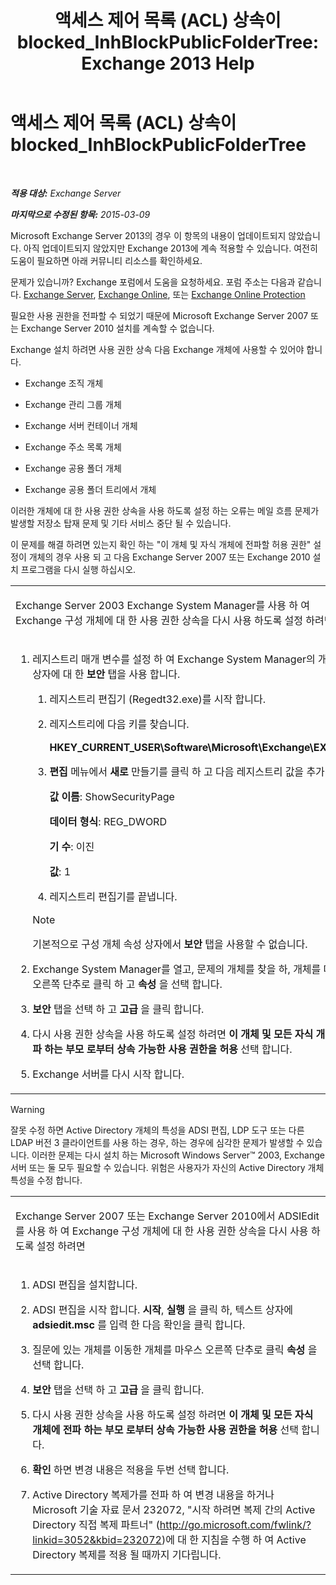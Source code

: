 ﻿---
title: '액세스 제어 목록 (ACL) 상속이 blocked_InhBlockPublicFolderTree: Exchange 2013 Help'
TOCTitle: 액세스 제어 목록 (ACL) 상속이 blocked_InhBlockPublicFolderTree
ms:assetid: e3b89c8a-d6f8-4864-8bf0-35a78ce87cc4
ms:mtpsurl: https://technet.microsoft.com/ko-kr/library/ms.exch.setupreadiness.inhblockpublicfoldertree(v=EXCHG.150)
ms:contentKeyID: 50484341
ms.date: 05/22/2018
mtps_version: v=EXCHG.150
ms.translationtype: MT
---

# 액세스 제어 목록 (ACL) 상속이 blocked\_InhBlockPublicFolderTree

 

_**적용 대상:** Exchange Server_

_**마지막으로 수정된 항목:** 2015-03-09_

Microsoft Exchange Server 2013의 경우 이 항목의 내용이 업데이트되지 않았습니다. 아직 업데이트되지 않았지만 Exchange 2013에 계속 적용할 수 있습니다. 여전히 도움이 필요하면 아래 커뮤니티 리소스를 확인하세요.

문제가 있습니까? Exchange 포럼에서 도움을 요청하세요. 포럼 주소는 다음과 같습니다. [Exchange Server](https://go.microsoft.com/fwlink/p/?linkid=60612), [Exchange Online](https://go.microsoft.com/fwlink/p/?linkid=267542), 또는 [Exchange Online Protection](https://go.microsoft.com/fwlink/p/?linkid=285351)

필요한 사용 권한을 전파할 수 되었기 때문에 Microsoft Exchange Server 2007 또는 Exchange Server 2010 설치를 계속할 수 없습니다.

Exchange 설치 하려면 사용 권한 상속 다음 Exchange 개체에 사용할 수 있어야 합니다.

  - Exchange 조직 개체

  - Exchange 관리 그룹 개체

  - Exchange 서버 컨테이너 개체

  - Exchange 주소 목록 개체

  - Exchange 공용 폴더 개체

  - Exchange 공용 폴더 트리에서 개체

이러한 개체에 대 한 사용 권한 상속을 사용 하도록 설정 하는 오류는 메일 흐름 문제가 발생할 저장소 탑재 문제 및 기타 서비스 중단 될 수 있습니다.

이 문제를 해결 하려면 있는지 확인 하는 "이 개체 및 자식 개체에 전파할 허용 권한" 설정이 개체의 경우 사용 되 고 다음 Exchange Server 2007 또는 Exchange 2010 설치 프로그램을 다시 실행 하십시오.


<table>
<colgroup>
<col style="width: 100%" />
</colgroup>
<tbody>
<tr class="odd">
<td><p>Exchange Server 2003 Exchange System Manager를 사용 하 여 Exchange 구성 개체에 대 한 사용 권한 상속을 다시 사용 하도록 설정 하려면</p></td>
</tr>
<tr class="even">
<td><ol>
<li><p>레지스트리 매개 변수를 설정 하 여 Exchange System Manager의 개체 속성 상자에 대 한 <strong>보안</strong> 탭을 사용 합니다.</p>
<ol>
<li><p>레지스트리 편집기 (Regedt32.exe)를 시작 합니다.</p></li>
<li><p>레지스트리에 다음 키를 찾습니다.</p>
<p><strong>HKEY_CURRENT_USER\Software\Microsoft\Exchange\EXAdmin</strong></p></li>
<li><p><strong>편집</strong> 메뉴에서 <strong>새로</strong> 만들기를 클릭 하 고 다음 레지스트리 값을 추가 합니다.</p>
<p><strong>값 이름</strong>: ShowSecurityPage</p>
<p><strong>데이터 형식</strong>: REG_DWORD</p>
<p><strong>기 수</strong>: 이진</p>
<p><strong>값</strong>: 1</p></li>
<li><p>레지스트리 편집기를 끝냅니다.</p></li>
</ol>

> [!NOTE]
> 기본적으로 구성 개체 속성 상자에서 <STRONG>보안</STRONG> 탭을 사용할 수 없습니다.


</li>
<li><p>Exchange System Manager를 열고, 문제의 개체를 찾을 하, 개체를 마우스 오른쪽 단추로 클릭 하 고 <strong>속성</strong> 을 선택 합니다.</p></li>
<li><p><strong>보안</strong> 탭을 선택 하 고 <strong>고급</strong> 을 클릭 합니다.</p></li>
<li><p>다시 사용 권한 상속을 사용 하도록 설정 하려면 <strong>이 개체 및 모든 자식 개체에 전파 하는 부모 로부터 상속 가능한 사용 권한을 허용</strong> 선택 합니다.</p></li>
<li><p>Exchange 서버를 다시 시작 합니다.</p></li>
</ol></td>
</tr>
</tbody>
</table>



> [!WARNING]
> 잘못 수정 하면 Active Directory 개체의 특성을 ADSI 편집, LDP 도구 또는 다른 LDAP 버전 3 클라이언트를 사용 하는 경우, 하는 경우에 심각한 문제가 발생할 수 있습니다. 이러한 문제는 다시 설치 하는 Microsoft Windows Server™ 2003, Exchange 서버 또는 둘 모두 필요할 수 있습니다. 위험은 사용자가 자신의 Active Directory 개체 특성을 수정 합니다.




<table>
<colgroup>
<col style="width: 100%" />
</colgroup>
<tbody>
<tr class="odd">
<td><p>Exchange Server 2007 또는 Exchange Server 2010에서 ADSIEdit를 사용 하 여 Exchange 구성 개체에 대 한 사용 권한 상속을 다시 사용 하도록 설정 하려면</p></td>
</tr>
<tr class="even">
<td><ol>
<li><p>ADSI 편집을 설치합니다.</p></li>
<li><p>ADSI 편집을 시작 합니다. <strong>시작</strong>, <strong>실행</strong> 을 클릭 하, 텍스트 상자에 <strong>adsiedit.msc</strong> 를 입력 한 다음 확인을 클릭 합니다.</p></li>
<li><p>질문에 있는 개체를 이동한 개체를 마우스 오른쪽 단추로 클릭 <strong>속성</strong> 을 선택 합니다.</p></li>
<li><p><strong>보안</strong> 탭을 선택 하 고 <strong>고급</strong> 을 클릭 합니다.</p></li>
<li><p>다시 사용 권한 상속을 사용 하도록 설정 하려면 <strong>이 개체 및 모든 자식 개체에 전파 하는 부모 로부터 상속 가능한 사용 권한을 허용</strong> 선택 합니다.</p></li>
<li><p><strong>확인</strong> 하면 변경 내용은 적용을 두번 선택 합니다.</p></li>
<li><p>Active Directory 복제가를 전파 하 여 변경 내용을 하거나 Microsoft 기술 자료 문서 232072, &quot;시작 하려면 복제 간의 Active Directory 직접 복제 파트너&quot; (<a href="http://go.microsoft.com/fwlink/?linkid=3052&kbid=232072" class="uri">http://go.microsoft.com/fwlink/?linkid=3052&amp;kbid=232072</a>)에 대 한 지침을 수행 하 여 Active Directory 복제를 적용 될 때까지 기다립니다.</p></li>
</ol></td>
</tr>
</tbody>
</table>

